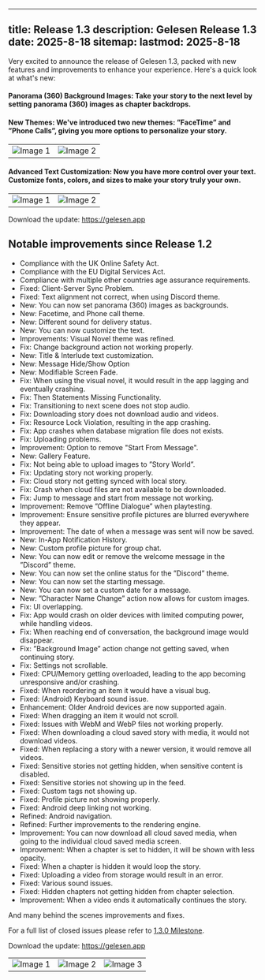 
---
title: Release 1.3
description: Gelesen Release 1.3
date: 2025-8-18
sitemap:
  lastmod: 2025-8-18
---


Very excited to announce the release of Gelesen 1.3, packed with new features and improvements to enhance your experience. Here's a quick look at what's new:

#### **Panorama (360) Background Images:** Take your story to the next level by setting panorama (360) images as chapter backdrops.

#### **New Themes:** We've introduced two new themes: ”FaceTime” and ”Phone Calls”, giving you more options to personalize your story.

|||
|---|---|
| ![Image 1](https://gelesen.app/images/facetime.png) | ![Image 2](https://gelesen.app/images/phonecall.png) |

#### **Advanced Text Customization:** Now you have more control over your text. Customize fonts, colors, and sizes to make your story truly your own.

|||
|---|---|
| ![Image 1](https://gelesen.app/images/text1.png) | ![Image 2](https://gelesen.app/images/text2.png) |

Download the update: https://gelesen.app

## Notable improvements since Release 1.2

- Compliance with the UK Online Safety Act.
- Compliance with the EU Digital Services Act.
- Compliance with multiple other countries age assurance requirements.
- Fixed: Client-Server Sync Problem.
- Fixed: Text alignment not correct, when using Discord theme. 
- New: You can now set panorama (360) images as backgrounds.
- New: Facetime, and Phone call theme.
- New: Different sound for delivery status.
- New: You can now customize the text.
- Improvements: Visual Novel theme was refined.
- Fix: Change background action not working properly.
- New: Title & Interlude text customization.
- New: Message Hide/Show Option
- New: Modifiable Screen Fade.
- Fix: When using the visual novel, it would result in the app lagging and eventually crashing.
- Fix: Then Statements Missing Functionality.
- Fix: Transitioning to next scene does not stop audio.
- Fix: Downloading story does not download audio and videos. 
- Fix: Resource Lock Violation, resulting in the app crashing.
- Fix: App crashes when database migration file does not exists.
- Fix: Uploading problems.
- Improvement: Option to remove "Start From Message".
- New: Gallery Feature.
- Fix: Not being able to upload images to ”Story World”.
- Fix: Updating story not working properly.
- Fix: Cloud story not getting synced with local story.
- Fix: Crash when cloud files are not available to be downloaded.
- Fix: Jump to message and start from message not working.
- Improvement: Remove ”Offline Dialogue” when playtesting.
- Improvement: Ensure sensitive profile pictures are blurred everywhere they appear.
- Improvement: The date of when a message was sent will now be saved.
- New: In-App Notification History.
- New: Custom profile picture for group chat.
- New: You can now edit or remove the welcome message in the ”Discord” theme.
- New: You can now set the online status for the ”Discord” theme.
- New: You can now set the starting message.
- New: You can now set a custom date for a message.
- New: ”Character Name Change” action now allows for custom images.
- Fix: UI overlapping.
- Fix: App would crash on older devices with limited computing power, while handling videos.
- Fix: When reaching end of conversation, the background image would disappear.
- Fix: ”Background Image” action change not getting saved, when continuing story.
- Fix: Settings not scrollable.
- Fixed: CPU/Memory getting overloaded, leading to the app becoming unresponsive and/or crashing.
- Fixed: When reordering an item it would have a visual bug. 
- Fixed: (Android) Keyboard sound issue.
- Enhancement: Older Android devices are now supported again.
- Fixed: When dragging an item it would not scroll.
- Fixed: Issues with WebM and WebP files not working properly.
- Fixed: When downloading a cloud saved story with media, it would not download videos.
- Fixed: When replacing a story with a newer version, it would remove all videos.
- Fixed: Sensitive stories not getting hidden, when sensitive content is disabled.
- Fixed: Sensitive stories not showing up in the feed.
- Fixed: Custom tags not showing up.
- Fixed: Profile picture not showing properly.
- Fixed: Android deep linking not working.
- Refined: Android navigation.
- Refined: Further improvements to the rendering engine.
- Improvement: You can now download all cloud saved media, when going to the individual cloud saved media screen.
- Improvement: When a chapter is set to hidden, it will be shown with less opacity.
- Fixed: When a chapter is hidden it would loop the story. 
- Fixed: Uploading a video from storage would result in an error.
- Fixed: Various sound issues.
- Fixed: Hidden chapters not getting hidden from chapter selection.
- Improvement: When a video ends it automatically continues the story.

And many behind the scenes improvements and fixes.

For a full list of closed issues please refer to [1.3.0 Milestone](https://github.com/doppeltilde/gelesen-open-source/milestone/5?closed=1).

Download the update: https://gelesen.app

||||
|---|---|---|
| ![Image 1](https://doppeltilde.com/wp-content/uploads/2025/08/Apple-iPhone-16-Pro-Max-Screenshot-2-scaled.png) | ![Image 2](https://doppeltilde.com/wp-content/uploads/2025/08/Apple-iPhone-16-Pro-Max-Screenshot-3-scaled.png) | ![Image 3](https://doppeltilde.com/wp-content/uploads/2025/08/Apple-iPhone-16-Pro-Max-Screenshot-5-scaled.png) |

